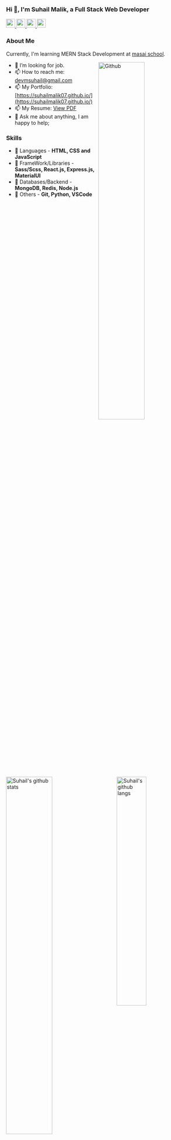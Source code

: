 ### Hi 👋, I'm Suhail Malik, a Full Stack Web Developer 

<a href='https://www.linkedin.com/in/suhail-malik/' target='_blank'>
<img src='https://cdn.jsdelivr.net/npm/simple-icons@v3.12.1/icons/linkedin.svg' width='24px' />
</a>
<a href='https://twitter.com/maliksuhail07' target='_blank'>
<img src='https://cdn.jsdelivr.net/npm/simple-icons@v3.12.1/icons/twitter.svg' width='24px' />
</a>
<a href='https://github.com/suhailmalik07' target='_blank'>
<img src='https://cdn.jsdelivr.net/npm/simple-icons@v3.12.1/icons/github.svg' width='24px' />
</a>
<a href='https://medium.com/@suhailmalik8057' target='_blank'>
<img src='https://cdn.jsdelivr.net/npm/simple-icons@v3.12.1/icons/medium.svg' width='24px' />
</a>

### About Me
Currently, I'm learning MERN Stack Development at [masai school](https://www.masaischool.com/).

<img width="50%" align="right" alt="Github" src="https://raw.githubusercontent.com/onimur/.github/master/.resources/git-header.svg" />

- 🔭 I’m looking for job.
- 📫 How to reach me: devmsuhail@gmail.com
- 📫 My Portfolio: [https://suhailmalik07.github.io/](https://suhailmalik07.github.io/)
- 📫 My Resume: [View PDF](https://drive.google.com/file/d/1uAUK-HoSkIeC5QfdDo4fYParMyPcDdmC/view?usp=sharing)
- 💬 Ask me about anything, I am happy to help;

### Skills
- 🚀 Languages - **HTML, CSS and JavaScript**
- 🚀 FrameWork/Libraries - **Sass/Scss, React.js, Express.js, MaterialUI**
- 🚀 Databases/Backend - **MongoDB, Redis, Node.js**
- 🚀 Others - **Git, Python, VSCode**



<img alt="Suhail's github stats" align="left" width="50%" src="https://github-readme-stats.vercel.app/api?username=suhailmalik07&show_icons=true&hide_border=true" />


<img alt="Suhail's github langs" align="right" width="40%" src="https://github-readme-stats.vercel.app/api/top-langs/?username=suhailmalik07&exclude_repo=Instagram-Follower-Analysis&langs_count=10&layout=compact&hide_border=true" />
